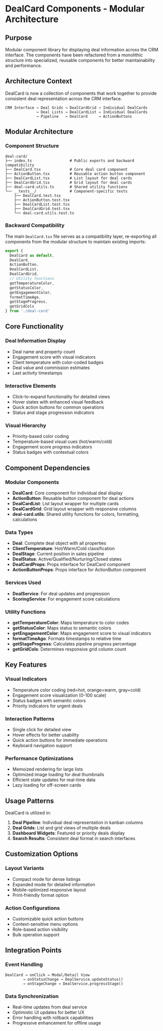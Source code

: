 # DealCard Components - Modular Architecture

## Purpose
Modular component library for displaying deal information across the CRM interface. The components have been refactored from a monolithic structure into specialized, reusable components for better maintainability and performance.

## Architecture Context
DealCard is now a collection of components that work together to provide consistent deal representation across the CRM interface.

```
CRM Interface → Deal Grids → DealCardGrid → Individual DealCards
              → Deal Lists → DealCardList → Individual DealCards  
              → Pipeline   → DealCard     → ActionButtons
```

## Modular Architecture

### Component Structure
```
deal-card/
├── index.ts                 # Public exports and backward compatibility
├── DealCard.tsx             # Core deal card component
├── ActionButton.tsx         # Reusable action button component
├── DealCardList.tsx         # List layout for deal cards
├── DealCardGrid.tsx         # Grid layout for deal cards
├── deal-card.utils.ts       # Shared utility functions
└── __tests__/               # Component-specific tests
    ├── DealCard.test.tsx
    ├── ActionButton.test.tsx
    ├── DealCardList.test.tsx
    ├── DealCardGrid.test.tsx
    └── deal-card.utils.test.ts
```

### Backward Compatibility
The main `DealCard.tsx` file serves as a compatibility layer, re-exporting all components from the modular structure to maintain existing imports:

```typescript
export { 
  DealCard as default,
  DealCard,
  ActionButton,
  DealCardList, 
  DealCardGrid,
  // Utility functions
  getTemperatureColor,
  getStatusColor,
  getEngagementColor,
  formatTimeAgo,
  getStageProgress,
  getGridCols
} from './deal-card'
```

## Core Functionality

### Deal Information Display
- Deal name and property count
- Engagement score with visual indicators
- Client temperature with color-coded badges
- Deal value and commission estimates
- Last activity timestamps

### Interactive Elements
- Click-to-expand functionality for detailed views
- Hover states with enhanced visual feedback
- Quick action buttons for common operations
- Status and stage progression indicators

### Visual Hierarchy
- Priority-based color coding
- Temperature-based visual cues (hot/warm/cold)
- Engagement score progress indicators
- Status badges with contextual colors

## Component Dependencies

### Modular Components
- **DealCard**: Core component for individual deal display
- **ActionButton**: Reusable button component for deal actions
- **DealCardList**: List layout wrapper for multiple cards
- **DealCardGrid**: Grid layout wrapper with responsive columns
- **deal-card.utils**: Shared utility functions for colors, formatting, calculations

### Data Types
- **Deal**: Complete deal object with all properties
- **ClientTemperature**: Hot/Warm/Cold classification
- **DealStage**: Current position in sales pipeline
- **DealStatus**: Active/Qualified/Nurturing/Closed states
- **DealCardProps**: Props interface for DealCard component
- **ActionButtonProps**: Props interface for ActionButton component

### Services Used
- **DealService**: For deal updates and progression
- **ScoringService**: For engagement score calculations

### Utility Functions
- **getTemperatureColor**: Maps temperature to color codes
- **getStatusColor**: Maps status to semantic colors
- **getEngagementColor**: Maps engagement score to visual indicators
- **formatTimeAgo**: Formats timestamps to relative time
- **getStageProgress**: Calculates pipeline progress percentage
- **getGridCols**: Determines responsive grid column count

## Key Features

### Visual Indicators
- Temperature color coding (red=hot, orange=warm, gray=cold)
- Engagement score visualization (0-100 scale)
- Status badges with semantic colors
- Priority indicators for urgent deals

### Interaction Patterns
- Single click for detailed view
- Hover effects for better usability
- Quick action buttons for immediate operations
- Keyboard navigation support

### Performance Optimizations
- Memoized rendering for large lists
- Optimized image loading for deal thumbnails
- Efficient state updates for real-time data
- Lazy loading for off-screen cards

## Usage Patterns

DealCard is utilized in:
1. **Deal Pipeline**: Individual deal representation in kanban columns
2. **Deal Grids**: List and grid views of multiple deals
3. **Dashboard Widgets**: Featured or priority deals display
4. **Search Results**: Consistent deal format in search interfaces

## Customization Options

### Layout Variants
- Compact mode for dense listings
- Expanded mode for detailed information
- Mobile-optimized responsive layout
- Print-friendly format option

### Action Configurations
- Customizable quick action buttons
- Context-sensitive menu options
- Role-based action visibility
- Bulk operation support

## Integration Points

### Event Handling
```
DealCard → onClick → Modal/Detail View
        → onStatusChange → DealService.updateStatus()
        → onStageChange → DealService.progressStage()
```

### Data Synchronization
- Real-time updates from deal service
- Optimistic UI updates for better UX
- Error handling with rollback capabilities
- Progressive enhancement for offline usage